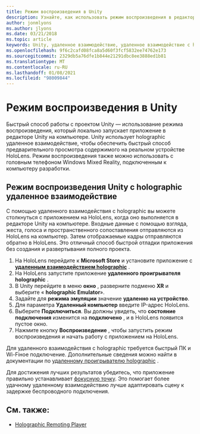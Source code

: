 ```yaml
---
title: Режим воспроизведения в Unity
description: Узнайте, как использовать режим воспроизведения в редакторе Unity для предварительного просмотра изменений приложения на устройстве без развертывания приложения.
author: jonmlyons
ms.author: jlyons
ms.date: 03/21/2018
ms.topic: article
keywords: Unity, удаленное взаимодействие, удаленное взаимодействие с holographic, holographic удаленное взаимодействие, HoloLens, гарнитура смешанной реальности, гарнитура Windows Mixed Reality, гарнитура виртуальной реальности, режим воспроизведения Unity
ms.openlocfilehash: 9f6c2cafd08fca8a5d60f3fcf5832ee74762e173
ms.sourcegitcommit: 2329db5a76dfe1b844e21291dbc8ee3888ed1b81
ms.translationtype: MT
ms.contentlocale: ru-RU
ms.lasthandoff: 01/08/2021
ms.locfileid: "98009844"
---
```

# <a name="unity-play-mode"></a>Режим воспроизведения в Unity

Быстрый способ работы с проектом Unity — использование режима воспроизведения, который локально запускает приложение в редакторе Unity на компьютере. Unity использует holographic удаленное взаимодействие, чтобы обеспечить быстрый способ предварительного просмотра содержимого на реальном устройстве HoloLens. Режим воспроизведения также можно использовать с головным телефоном Windows Mixed Reality, подключенным к компьютеру разработки.

## <a name="unity-play-mode-with-holographic-remoting"></a>Режим воспроизведения Unity с holographic удаленное взаимодействие

С помощью удаленного взаимодействия с holographic вы можете столкнуться с приложением на HoloLens, когда оно выполняется в редакторе Unity на компьютере. Входные данные с помощью взгляда, жеста, голоса и пространственного сопоставления отправляются из HoloLens на компьютер. Затем отображаемые кадры отправляются обратно в HoloLens. Это отличный способ быстрой отладки приложения без создания и развертывания полного проекта.
1. На HoloLens перейдите к **Microsoft Store** и установите приложение с **[удаленным взаимодействием holographic](https://www.microsoft.com/store/p/holographic-remoting-player/9nblggh4sv40)** .
2. На HoloLens запустите приложение **удаленного проигрывателя holographic** .
3. В Unity перейдите в меню **окно** , разверните подменю **XR** и выберите « **holographic Emulator**».
4. Задайте для **режима эмуляции** значение **удаленно на устройство**.
5. Для параметра **Удаленный компьютер** введите IP-адрес HoloLens.
6. Выберите **Подключиться**. Вы должны увидеть, что **состояние подключения** изменится на **подключено** , и в HoloLens появится пустое окно.
7. Нажмите кнопку **Воспроизведение** , чтобы запустить режим воспроизведения и начать работу с приложением на HoloLens.

Для удаленного взаимодействия с holographic требуется быстрый ПК и Wi-Fiное подключение. Дополнительные сведения можно найти в документации по [удаленному проигрывателю holographic](../platform-capabilities-and-apis/holographic-remoting-player.md) .

Для достижения лучших результатов убедитесь, что приложение правильно устанавливает [фокусную точку](focus-point-in-unity.md). Это помогает более удачному удаленному взаимодействию лучше адаптировать сцену к задержке беспроводного подключения.

## <a name="see-also"></a>См. также:
* [Holographic Remoting Player](../platform-capabilities-and-apis/holographic-remoting-player.md)

